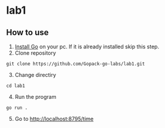# lab1

## How to use
1. [Install Go](https://go.dev/doc/install) on your pc. If it is already installed skip this step.
2. Clone repository
```
git clone https://github.com/Gopack-go-labs/lab1.git
```
3. Change directiry
```
cd lab1
```
4. Run the program
```
go run .
```
5. Go to [http://localhost:8795/time](http://localhost:8795/time)